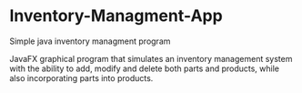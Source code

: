 # Inventory-Managment-App
Simple java inventory managment program

JavaFX graphical program that simulates an inventory management system with the ability to add, modify and delete both parts and products, while also incorporating parts into products.
